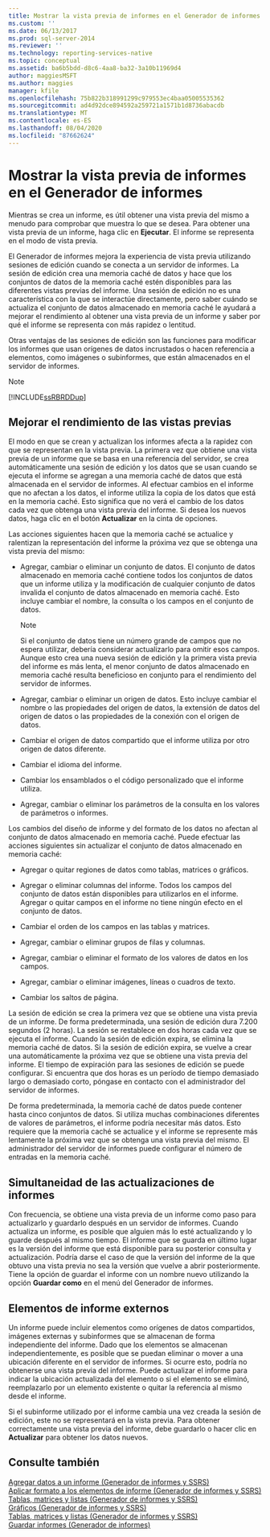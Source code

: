 ```yaml
---
title: Mostrar la vista previa de informes en el Generador de informes | Microsoft Docs
ms.custom: ''
ms.date: 06/13/2017
ms.prod: sql-server-2014
ms.reviewer: ''
ms.technology: reporting-services-native
ms.topic: conceptual
ms.assetid: ba6b5bdd-d8c6-4aa8-ba32-3a10b11969d4
author: maggiesMSFT
ms.author: maggies
manager: kfile
ms.openlocfilehash: 75b822b318991299c979553ec4baa05005535362
ms.sourcegitcommit: ad4d92dce894592a259721a1571b1d8736abacdb
ms.translationtype: MT
ms.contentlocale: es-ES
ms.lasthandoff: 08/04/2020
ms.locfileid: "87662624"
---
```

# <a name="previewing-reports-in-report-builder"></a>Mostrar la vista previa de informes en el Generador de informes
  Mientras se crea un informe, es útil obtener una vista previa del mismo a menudo para comprobar que muestra lo que se desea. Para obtener una vista previa de un informe, haga clic en **Ejecutar**. El informe se representa en el modo de vista previa.  
  
 El Generador de informes mejora la experiencia de vista previa utilizando sesiones de edición cuando se conecta a un servidor de informes. La sesión de edición crea una memoria caché de datos y hace que los conjuntos de datos de la memoria caché estén disponibles para las diferentes vistas previas del informe. Una sesión de edición no es una característica con la que se interactúe directamente, pero saber cuándo se actualiza el conjunto de datos almacenado en memoria caché le ayudará a mejorar el rendimiento al obtener una vista previa de un informe y saber por qué el informe se representa con más rapidez o lentitud.  
  
 Otras ventajas de las sesiones de edición son las funciones para modificar los informes que usan orígenes de datos incrustados o hacen referencia a elementos, como imágenes o subinformes, que están almacenados en el servidor de informes.  
  
> [!NOTE]  
>  [!INCLUDE[ssRBRDDup](../../includes/ssrbrddup-md.md)]  
  
## <a name="improving-preview-performance"></a>Mejorar el rendimiento de las vistas previas  
 El modo en que se crean y actualizan los informes afecta a la rapidez con que se representan en la vista previa. La primera vez que obtiene una vista previa de un informe que se basa en una referencia del servidor, se crea automáticamente una sesión de edición y los datos que se usan cuando se ejecuta el informe se agregan a una memoria caché de datos que está almacenada en el servidor de informes. Al efectuar cambios en el informe que no afectan a los datos, el informe utiliza la copia de los datos que está en la memoria caché. Esto significa que no verá el cambio de los datos cada vez que obtenga una vista previa del informe. Si desea los nuevos datos, haga clic en el botón **Actualizar** en la cinta de opciones.  
  
 Las acciones siguientes hacen que la memoria caché se actualice y ralentizan la representación del informe la próxima vez que se obtenga una vista previa del mismo:  
  
-   Agregar, cambiar o eliminar un conjunto de datos. El conjunto de datos almacenado en memoria caché contiene todos los conjuntos de datos que un informe utiliza y la modificación de cualquier conjunto de datos invalida el conjunto de datos almacenado en memoria caché. Esto incluye cambiar el nombre, la consulta o los campos en el conjunto de datos.  
  
    > [!NOTE]  
    >  Si el conjunto de datos tiene un número grande de campos que no espera utilizar, debería considerar actualizarlo para omitir esos campos. Aunque esto crea una nueva sesión de edición y la primera vista previa del informe es más lenta, el menor conjunto de datos almacenado en memoria caché resulta beneficioso en conjunto para el rendimiento del servidor de informes.  
  
-   Agregar, cambiar o eliminar un origen de datos. Esto incluye cambiar el nombre o las propiedades del origen de datos, la extensión de datos del origen de datos o las propiedades de la conexión con el origen de datos.  
  
-   Cambiar el origen de datos compartido que el informe utiliza por otro origen de datos diferente.  
  
-   Cambiar el idioma del informe.  
  
-   Cambiar los ensamblados o el código personalizado que el informe utiliza.  
  
-   Agregar, cambiar o eliminar los parámetros de la consulta en los valores de parámetros o informes.  
  
 Los cambios del diseño de informe y del formato de los datos no afectan al conjunto de datos almacenado en memoria caché. Puede efectuar las acciones siguientes sin actualizar el conjunto de datos almacenado en memoria caché:  
  
-   Agregar o quitar regiones de datos como tablas, matrices o gráficos.  
  
-   Agregar o eliminar columnas del informe. Todos los campos del conjunto de datos están disponibles para utilizarlos en el informe. Agregar o quitar campos en el informe no tiene ningún efecto en el conjunto de datos.  
  
-   Cambiar el orden de los campos en las tablas y matrices.  
  
-   Agregar, cambiar o eliminar grupos de filas y columnas.  
  
-   Agregar, cambiar o eliminar el formato de los valores de datos en los campos.  
  
-   Agregar, cambiar o eliminar imágenes, líneas o cuadros de texto.  
  
-   Cambiar los saltos de página.  
  
 La sesión de edición se crea la primera vez que se obtiene una vista previa de un informe. De forma predeterminada, una sesión de edición dura 7.200 segundos (2 horas). La sesión se restablece en dos horas cada vez que se ejecuta el informe. Cuando la sesión de edición expira, se elimina la memoria caché de datos. Si la sesión de edición expira, se vuelve a crear una automáticamente la próxima vez que se obtiene una vista previa del informe. El tiempo de expiración para las sesiones de edición se puede configurar. Si encuentra que dos horas es un período de tiempo demasiado largo o demasiado corto, póngase en contacto con el administrador del servidor de informes.  
  
 De forma predeterminada, la memoria caché de datos puede contener hasta cinco conjuntos de datos. Si utiliza muchas combinaciones diferentes de valores de parámetros, el informe podría necesitar más datos. Esto requiere que la memoria caché se actualice y el informe se represente más lentamente la próxima vez que se obtenga una vista previa del mismo. El administrador del servidor de informes puede configurar el número de entradas en la memoria caché.  
  
## <a name="concurrency-of-report-updates"></a>Simultaneidad de las actualizaciones de informes  
 Con frecuencia, se obtiene una vista previa de un informe como paso para actualizarlo y guardarlo después en un servidor de informes. Cuando actualiza un informe, es posible que alguien más lo esté actualizando y lo guarde después al mismo tiempo. El informe que se guarda en último lugar es la versión del informe que está disponible para su posterior consulta y actualización. Podría darse el caso de que la versión del informe de la que obtuvo una vista previa no sea la versión que vuelve a abrir posteriormente. Tiene la opción de guardar el informe con un nombre nuevo utilizando la opción **Guardar como** en el menú del Generador de informes.  
  
## <a name="external-report-items"></a>Elementos de informe externos  
 Un informe puede incluir elementos como orígenes de datos compartidos, imágenes externas y subinformes que se almacenan de forma independiente del informe. Dado que los elementos se almacenan independientemente, es posible que se puedan eliminar o mover a una ubicación diferente en el servidor de informes. Si ocurre esto, podría no obtenerse una vista previa del informe. Puede actualizar el informe para indicar la ubicación actualizada del elemento o si el elemento se eliminó, reemplazarlo por un elemento existente o quitar la referencia al mismo desde el informe.  
  
 Si el subinforme utilizado por el informe cambia una vez creada la sesión de edición, este no se representará en la vista previa. Para obtener correctamente una vista previa del informe, debe guardarlo o hacer clic en **Actualizar** para obtener los datos nuevos.  
  
## <a name="see-also"></a>Consulte también  
 [Agregar datos a un informe &#40;Generador de informes y SSRS&#41;](../report-data/report-datasets-ssrs.md)   
 [Aplicar formato a los elementos de informe &#40;Generador de informes y SSRS&#41;](../report-design/formatting-report-items-report-builder-and-ssrs.md)   
 [Tablas, matrices y listas &#40;Generador de informes y SSRS&#41;](../report-design/create-invoices-and-forms-with-lists-report-builder-and-ssrs.md)   
 [Gráficos &#40;Generador de informes y SSRS&#41;](../report-design/charts-report-builder-and-ssrs.md)   
 [Tablas, matrices y listas &#40;Generador de informes y SSRS&#41;](../report-design/create-invoices-and-forms-with-lists-report-builder-and-ssrs.md)   
 [Guardar informes &#40;Generador de informes&#41;](saving-reports-report-builder.md)  
  
  
